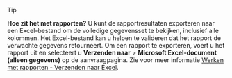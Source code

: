 > [!TIP]
> **Hoe zit het met rapporten?** U kunt de rapportresultaten exporteren naar een Excel-bestand om de volledige gegevensset te bekijken, inclusief alle kolommen. Het Excel-bestand kan u helpen te valideren dat het rapport de verwachte gegevens retourneert. Om een rapport te exporteren, voert u het rapport uit en selecteert u **Verzenden naar** > **Microsoft Excel-document (alleen gegevens)** op de aanvraagpagina. Zie voor meer informatie [Werken met rapporten - Verzenden naar Excel](../ui-work-report.md#send-to-excel).